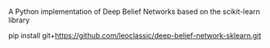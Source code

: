 A Python implementation of Deep Belief Networks based on the scikit-learn library


pip install git+https://github.com/leoclassic/deep-belief-network-sklearn.git

